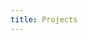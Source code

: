```yaml
---
title: Projects
---
```


<script setup>
import Blog from '../.vitepress/theme/Projects.vue'
</script>
 <div class="projects">
<Blog></Blog>
</div>
